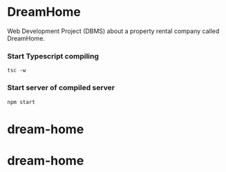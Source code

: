 # DreamHome
Web Development Project (DBMS) about a property rental company called DreamHome.
### Start Typescript compiling

```
tsc -w 
```
### Start server of compiled server
```
npm start
```
# dream-home
# dream-home
